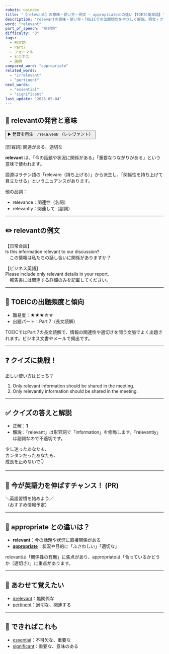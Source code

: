 ```yaml
---
robots: noindex
title: "【relevant】の意味・使い方・例文 ― appropriateとの違い【TOEIC英単語】"
description: "relevantの意味・使い方・TOEICでの出題傾向をやさしく解説。例文・クイズ付きでappropriateとの違いもわかりやすく学べます。"
word: "relevant"
part_of_speech: "形容詞"
difficulty: "3"
tags:
  - 形容詞
  - Part7
  - フォーマル
  - ビジネス
  - 説明
compared_word: "appropriate"
related_words:
  - "irrelevant"
  - "pertinent"
next_words:
  - "essential"
  - "significant"
last_update: "2025-05-04"
---
```


## 🔰 relevantの発音と意味

<button class="play-audio" onclick="playTTS('relevant')">
  <span class="play-audio-main">
    ▶️ 発音を再生　/ˈrel.ə.vənt/
  </span>
  <span class="play-audio-sub">
    （レレヴァント）
  </span>
</button>

[形容詞] 関連がある、適切な

**relevant** は、「今の話題や状況に関係がある」「重要なつながりがある」という意味で使われます。

語源はラテン語の「relevare（持ち上げる）」から派生し、「関係性を持ち上げて目立たせる」というニュアンスがあります。

他の品詞：  
- relevance：関連性（名詞）
- relevantly：関連して（副詞）

---

## ✏️ relevantの例文

【日常会話】  
Is this information relevant to our discussion?  
　この情報は私たちの話し合いに関係がありますか？

【ビジネス英語】  
Please include only relevant details in your report.  
　報告書には関連する詳細のみを記載してください。

---

## 🎯 TOEICの出題頻度と傾向

- 難易度：★★★☆☆
- 出題パート：Part 7（長文読解）

TOEICではPart 7の長文読解で、情報の関連性や適切さを問う文脈でよく出題されます。ビジネス文書やメールで頻出です。

---

## ❓ クイズに挑戦！

正しい使い方はどっち？

1. Only relevant information should be shared in the meeting.  
2. Only relevantly information should be shared in the meeting.

---

## ✅ クイズの答えと解説

- 正解：**1**
- 解説：「relevant」は形容詞で「information」を修飾します。「relevantly」は副詞なので不適切です。

少し迷ったあなたも、  
カンタンだったあなたも、  
成長を止めないで👇️

---

## 🚀 今が英語力を伸ばすチャンス！ (PR)

<div class="info-center">
＼英語習慣を始めよう／<br>  
（おすすめ情報予定）
</div>

---

## 🤔  appropriate との違いは？

- **relevant**：今の話題や状況に直接関係がある
- **[appropriate](/word/appropriate)**：状況や目的に「ふさわしい」「適切な」

relevantは「関係性の有無」に焦点があり、appropriateは「合っているかどうか（適切さ）」に重点があります。

---

## 🧩 あわせて覚えたい

- [irrelevant](/word/irrelevant)：無関係な
- [pertinent](/word/pertinent)：適切な、関連する

---

## 📖 できればこれも

- [essential](/word/essential)：不可欠な、重要な
- [significant](/word/significant)：重要な、意味のある

<!-- cvid: aid22_bid13 -->
